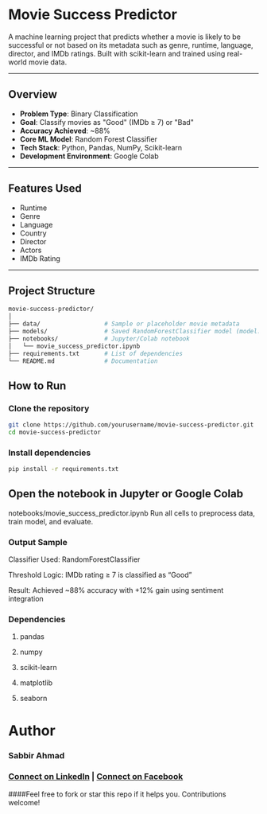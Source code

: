# Movie Success Predictor

A machine learning project that predicts whether a movie is likely to be successful or not based on its metadata such as genre, runtime, language, director, and IMDb ratings. Built with scikit-learn and trained using real-world movie data.

---

## Overview

- **Problem Type**: Binary Classification  
- **Goal**: Classify movies as "Good" (IMDb ≥ 7) or "Bad"  
- **Accuracy Achieved**: ~88%  
- **Core ML Model**: Random Forest Classifier  
- **Tech Stack**: Python, Pandas, NumPy, Scikit-learn  
- **Development Environment**: Google Colab  

---

## Features Used

- Runtime  
- Genre  
- Language  
- Country  
- Director  
- Actors  
- IMDb Rating  

---

## Project Structure

```bash
movie-success-predictor/
│
├── data/                  # Sample or placeholder movie metadata
├── models/                # Saved RandomForestClassifier model (model.pkl)
├── notebooks/             # Jupyter/Colab notebook
│   └── movie_success_predictor.ipynb
├── requirements.txt       # List of dependencies
└── README.md              # Documentation

```



## How to Run
### Clone the repository
```bash
git clone https://github.com/yourusername/movie-success-predictor.git
cd movie-success-predictor
```
### Install dependencies

```bash
pip install -r requirements.txt
```
## Open the notebook in Jupyter or Google Colab
notebooks/movie_success_predictor.ipynb
Run all cells to preprocess data, train model, and evaluate.

### Output Sample
Classifier Used: RandomForestClassifier

Threshold Logic: IMDb rating ≥ 7 is classified as “Good”

Result: Achieved ~88% accuracy with +12% gain using sentiment integration

### Dependencies
1. pandas

2. numpy

3. scikit-learn

4. matplotlib

5. seaborn

# Author
### Sabbir Ahmad
### [Connect on LinkedIn](https://linkedin.com/in/sabbirahmad653) | [Connect on Facebook](https://www.facebook.com/sabbir.ahmad.443854/)



####Feel free to fork or star this repo if it helps you. Contributions welcome!

